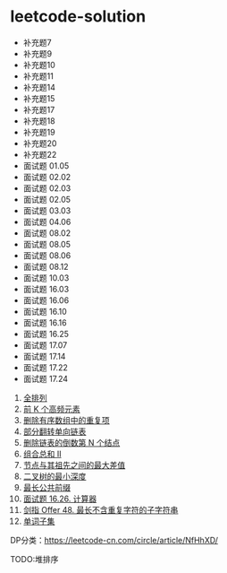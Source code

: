 # leetcode-solution

* 补充题7
* 补充题9
* 补充题10
* 补充题11
* 补充题14
* 补充题15
* 补充题17
* 补充题18
* 补充题19
* 补充题20
* 补充题22
* 面试题 01.05
* 面试题 02.02
* 面试题 02.03
* 面试题 02.05
* 面试题 03.03
* 面试题 04.06
* 面试题 08.02
* 面试题 08.05
* 面试题 08.06
* 面试题 08.12
* 面试题 10.03
* 面试题 16.03
* 面试题 16.06
* 面试题 16.10
* 面试题 16.16
* 面试题 16.25
* 面试题 17.07
* 面试题 17.14
* 面试题 17.22
* 面试题 17.24

1. [全排列](https://leetcode-cn.com/problems/permutations/)
2. [前 K 个高频元素](https://leetcode-cn.com/problems/top-k-frequent-elements/)
3. [删除有序数组中的重复项](https://leetcode-cn.com/problems/remove-duplicates-from-sorted-array/)
1. [部分翻转单向链表]( https://leetcode-cn.com/problems/reverse-linked-list-ii/solution/leetcode92-fan-zhuan-lian-biao-iifei-chang-rong-yi/)
2. [删除链表的倒数第 N 个结点](https://leetcode-cn.com/problems/remove-nth-node-from-end-of-list/)
3. [组合总和 II](https://leetcode-cn.com/problems/combination-sum-ii/)
4. [节点与其祖先之间的最大差值](https://leetcode-cn.com/problems/maximum-difference-between-node-and-ancestor/)
5. [二叉树的最小深度](https://leetcode-cn.com/problems/minimum-depth-of-binary-tree/)
2. [最长公共前缀](https://leetcode-cn.com/problems/longest-common-prefix/)
3. [面试题 16.26. 计算器](https://leetcode-cn.com/problems/calculator-lcci/)
4. [剑指 Offer 48. 最长不含重复字符的子字符串](https://leetcode-cn.com/problems/zui-chang-bu-han-zhong-fu-zi-fu-de-zi-zi-fu-chuan-lcof/)
5. [单词子集](https://leetcode-cn.com/problems/word-subsets/)

DP分类：https://leetcode-cn.com/circle/article/NfHhXD/

TODO:堆排序